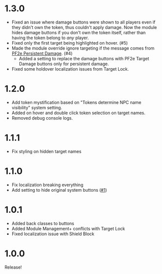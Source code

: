 # 1.3.0
- Fixed an issue where damage buttons were shown to all players even if they didn't own the token, thus couldn't apply damage. Now the module hides damage buttons if you don't own the token itself, rather than having the token belong to *any* player.
- Fixed only the first target being highlighted on hover. (#5)
- Made the module override ignore targeting if the message comes from [PF2e Persistent Damage](https://github.com/CarlosFdez/pf2e-persistent-damage). (#4)
  - Added a setting to replace the damage buttons with PF2e Target Damage buttons only for persistent damage.
- Fixed some holdover localization issues from Target Lock.

# 1.2.0
- Add token mystification based on "Tokens determine NPC name visibility" system setting.
- Added on hover and double click token selection on target names.
- Removed debug console logs.

# 1.1.1
- Fix styling on hidden target names

# 1.1.0
- Fix localization breaking everything
- Add setting to hide original system buttons ([#1](https://github.com/MrVauxs/PF2e-Target-Damage/issues/1))

# 1.0.1
- Added back classes to buttons
- Added Module Management+ conflicts with Target Lock
- Fixed localization issue with Shield Block

# 1.0.0
Release!
